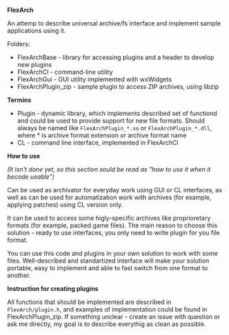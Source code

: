 **FlexArch**

An attemp to describe universal archive/fs interface and implement sample applications using it.

Folders:
- FlexArchBase - library for accessing plugins and a header to develop new plugins
- FlexArchCl - command-line utility
- FlexArchGui - GUI utility implemented with wxWidgets
- FlexArchPlugin_zip - sample plugin to access ZIP archives, using libzip

**Termins**

- Plugin - dynamic library, which implements described set of functiond and could be used to provide support for new file formats. Should always be named like `FlexArchPlugin_*.so` or `FlexArchPlugin_*.dll`, where \* is archive format extension or archive format name
- CL - command line interface, implemented in FlexArchCl

**How to use**

*(It isn't done yet, so this section sould be read as "how to use it when it becode usable")*

Can be used as archivator for everyday work using GUI or CL interfaces, as well as can be used for automatization work with archives (for example, applying patches) using CL version only. 

It can be used to access some higly-specific archives like proprioretary formats (for example, packed game files). The main reason to choose this solution - ready to use interfaces, you only need to write plugin for you file format.

You can use this code and plugins in your own solution to work with some files. Well-described and standartized interface will make your solution portable, easy to implement and able to fast switch from one format to another.

**Instruction for creating plugins**

All functions that should be implemented are described in `FlexArch/plugin.h`, and examples of implementation could be found in FlexArchPlugin_zip. If something unclear - create an issue with question or ask me directly, my goal is to describe everythig as clean as possible.